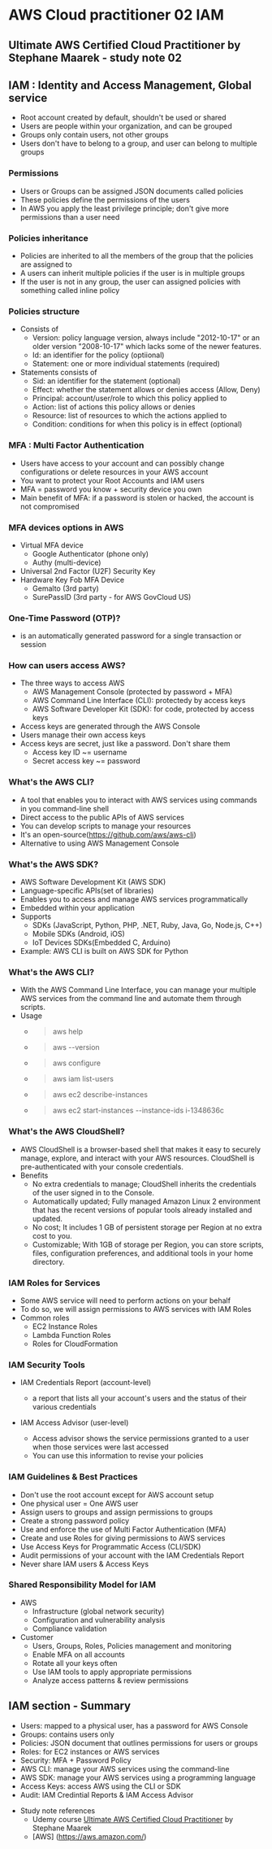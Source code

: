 # AWS Cloud practitioner 02 IAM

## Ultimate AWS Certified Cloud Practitioner by Stephane Maarek - study note 02

## IAM : Identity and Access Management, Global service
* Root account created by default, shouldn't be used or shared
* Users are people within your organization, and can be grouped
* Groups only contain users, not other groups
* Users don't have to belong to a group, and user can belong to multiple groups

### Permissions
* Users or Groups can be assigned JSON documents called policies
* These policies define the permissions of the users
* In AWS you apply the least privilege principle; don't give more permissions than a user need

### Policies inheritance
* Policies are inherited to all the members of the group that the policies are assigned to
* A users can inherit multiple policies if the user is in multiple groups
* If the user is not in any group, the user can assigned policies with something called inline policy

### Policies structure
* Consists of
  * Version: policy language version, always include "2012-10-17" or an older version "2008-10-17" which lacks some of the newer features.
  * Id: an identifier for the policy (optiional)
  * Statement: one or more individual statements (required)
* Statements consists of
  * Sid: an identifier for the statement (optional)
  * Effect: whether the statement allows or denies access (Allow, Deny)
  * Principal: account/user/role to which this policy applied to
  * Action: list of actions this policy allows or denies
  * Resource: list of resources to which the actions applied to
  * Condition: conditions for when this policy is in effect (optional)

### MFA : Multi Factor Authentication
* Users have access to your account and can possibly change configurations or delete resources in your AWS account
* You want to protect your Root Accounts and IAM users
* MFA = password you know + security device you own
* Main benefit of MFA: if a password is stolen or hacked,  the account is not compromised

### MFA devices options in AWS
* Virtual MFA device
  * Google Authenticator (phone only)
  * Authy (multi-device)
* Universal 2nd Factor (U2F) Security Key
* Hardware Key Fob MFA Device
  * Gemalto (3rd party)
  * SurePassID (3rd party - for AWS GovCloud US)

### One-Time Password (OTP)?
*  is an automatically generated password for a single transaction or session

### How can users access AWS?
* The three ways to access AWS
  * AWS Management Console (protected by password + MFA)
  * AWS Command Line Interface (CLI): protectedy by access keys
  * AWS Software Developer Kit (SDK): for code, protected by access keys
* Access keys are generated through the AWS Console
* Users manage their own access keys
* Access keys are secret, just like a password. Don't share them
  * Access key ID ~= username
  * Secret access key ~= password

### What's the AWS CLI?
* A tool that enables you to interact with AWS services using commands in you command-line shell
* Direct access to the public APIs of AWS services
* You can develop scripts to manage your resources
* It's an open-source(https://github.com/aws/aws-cli)
* Alternative to using AWS Management Console

### What's the AWS SDK?
* AWS Software Development Kit (AWS SDK)
* Language-specific APIs(set of libraries)
* Enables you to access and manage AWS services programmatically
* Embedded within your application
* Supports
  * SDKs (JavaScript, Python, PHP, .NET, Ruby, Java, Go, Node.js, C++)
  * Mobile SDKs (Android, iOS)
  * IoT Devices SDKs(Embedded C, Arduino)
* Example: AWS CLI is built on AWS SDK for Python

### What's the AWS CLI?
* With the AWS Command Line Interface, you can manage your multiple AWS services from the command line and automate them through scripts.
* Usage
  * >aws help
  * >aws --version
  * >aws configure
  * >aws iam list-users
  * >aws ec2 describe-instances
  * >aws ec2 start-instances --instance-ids i-1348636c

### What's the AWS CloudShell?
* AWS CloudShell is a browser-based shell that makes it easy to securely manage, explore, and interact with your AWS resources. CloudShell is pre-authenticated with your console credentials.
* Benefits
  * No extra credentials to manage; CloudShell inherits the credentials of the user signed in to the Console.
  * Automatically updated; Fully managed Amazon Linux 2 environment that has the recent versions of popular tools already installed and updated.
  * No cost; It includes 1 GB of persistent storage per Region at no extra cost to you.
  * Customizable; With 1GB of storage per Region, you can store scripts, files, configuration preferences, and additional tools in your home directory.

### IAM Roles for Services
* Some AWS service will need to perform actions on your behalf
* To do so, we will assign permissions to AWS services with IAM Roles
* Common roles
  * EC2 Instance Roles
  * Lambda Function Roles
  * Roles for CloudFormation

### IAM Security Tools
* IAM Credentials Report (account-level)
  * a report that lists all your account's users and the status of their various credentials

* IAM Access Advisor (user-level)
  * Access advisor shows the service permissions granted to a user when those services were last accessed
  * You can use this information to revise your policies

### IAM Guidelines & Best Practices
* Don't use the root account except for AWS account setup
* One physical user = One AWS user
* Assign users to groups and assign permissions to groups
* Create a strong password policy
* Use and enforce the use of Multi Factor Authentication (MFA)
* Create and use Roles for giving permissions to AWS services
* Use Access Keys for Programmatic Access (CLI/SDK)
* Audit permissions of your account with the IAM Credentials Report
* Never share IAM users & Access Keys

### Shared Responsibility Model for IAM
* AWS
  * Infrastructure (global network security)
  * Configuration and vulnerability analysis
  * Compliance validation
* Customer
  * Users, Groups, Roles, Policies management and monitoring
  * Enable MFA on all accounts
  * Rotate all your keys often
  * Use IAM tools to apply appropriate permissions
  * Analyze access patterns & review permissions

## IAM section - Summary
* Users: mapped to a physical user, has a password for AWS Console
* Groups: contains users only
* Policies: JSON document that outlines permissions for users or groups
* Roles: for EC2 instances or AWS services
* Security: MFA + Password Policy
* AWS CLI: manage your AWS services using the command-line
* AWS SDK: manage your AWS services using a programming language
* Access Keys: access AWS using the CLI or SDK
* Audit: IAM Credintial Reports & IAM Access Advisor

- Study note references
  - Udemy course [Ultimate AWS Certified Cloud Practitioner](https://www.udemy.com/course/aws-certified-cloud-practitioner-new/) by Stephane Maarek
  - [AWS] (https://aws.amazon.com/)
